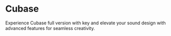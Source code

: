 # Cubase
Experience Cubase full version with key and elevate your sound design with advanced features for seamless creativity.
